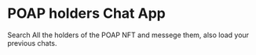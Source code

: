 # POAP holders Chat App

Search All the holders of the POAP NFT and messege them, also load your previous chats.

